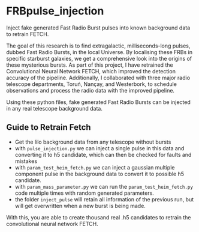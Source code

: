 # FRBpulse_injection
Inject fake generated Fast Radio Burst pulses into known background data to retrain FETCH.

The goal of this research is to find extragalactic, milliseconds-long pulses, dubbed Fast Radio Bursts, in the local Universe. By localising these FRBs in specific starburst galaxies, we get a comprehensive look into the origins of these mysterious bursts. As part of this project, I have retrained the Convolutional Neural Network FETCH, which improved the detection accuracy of the pipeline. Additionally, I collaborated with three major radio telescope departments, Toruń, Nançay, and Westerbork, to schedule observations and process the radio data with the improved pipeline.

Using these python files, fake generated Fast Radio Bursts can be injected in any real telescope background data. 

## Guide to Retrain Fetch
- Get the lilo background data from any telescope without bursts
- with `pulse_injection.py` we can inject a single pulse in this data and converting it to h5 candidate, which can then be checked for faults and mistakes
- with `param_test_heim_fetch.py` we can inject a gaussian multiple component pulse in the background data to convert it to possible h5 candidate.
- with `param_mass_parameter.py` we can run the `param_test_heim_fetch.py` code multiple times with random generated parameters. 
- the folder `inject_pulse` will retain all information of the previous run, but will get overwritten when a new burst is being made. 

With this, you are able to create thousand real .h5 candidates to retrain the convolutional neural network FETCH.  

